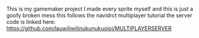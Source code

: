 This is my gamemaker project I made every sprite myself and this is just a goofy broken mess this follows the navidrct multiplayer tutorial the server code is linked here: https://github.com/lauwiliwilinukunukuoioi/MULTIPLAYERSERVER
